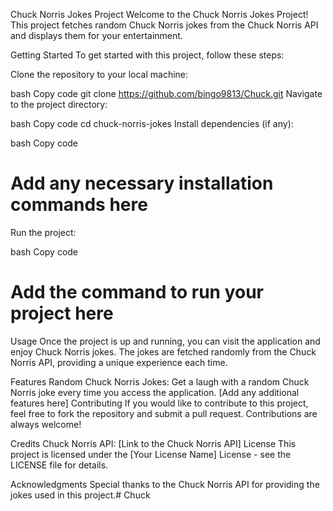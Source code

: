 Chuck Norris Jokes Project
Welcome to the Chuck Norris Jokes Project! This project fetches random Chuck Norris jokes from the Chuck Norris API and displays them for your entertainment.

Getting Started
To get started with this project, follow these steps:

Clone the repository to your local machine:

bash
Copy code
git clone https://github.com/bingo9813/Chuck.git 
Navigate to the project directory:

bash
Copy code
cd chuck-norris-jokes
Install dependencies (if any):

bash
Copy code
# Add any necessary installation commands here
Run the project:

bash
Copy code
# Add the command to run your project here
Usage
Once the project is up and running, you can visit the application and enjoy Chuck Norris jokes. The jokes are fetched randomly from the Chuck Norris API, providing a unique experience each time.

Features
Random Chuck Norris Jokes: Get a laugh with a random Chuck Norris joke every time you access the application.
[Add any additional features here]
Contributing
If you would like to contribute to this project, feel free to fork the repository and submit a pull request. Contributions are always welcome!

Credits
Chuck Norris API: [Link to the Chuck Norris API]
License
This project is licensed under the [Your License Name] License - see the LICENSE file for details.

Acknowledgments
Special thanks to the Chuck Norris API for providing the jokes used in this project.# Chuck
